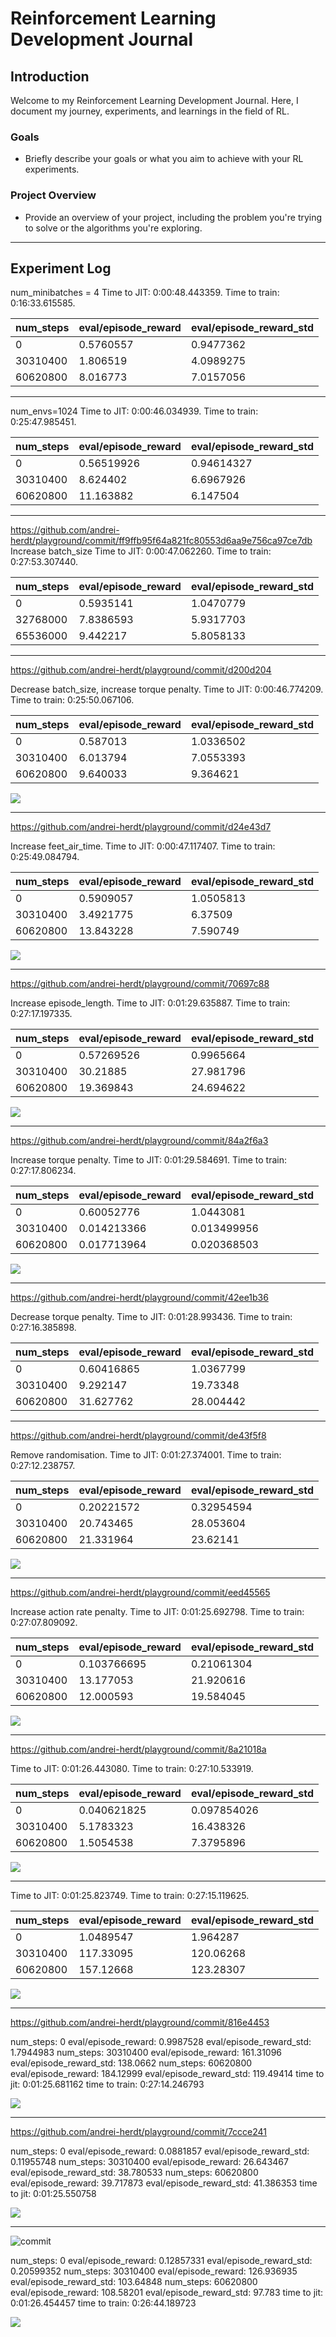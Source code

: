 # Reinforcement Learning Development Journal

## Introduction
Welcome to my Reinforcement Learning Development Journal. Here, I document my journey, experiments, and learnings in the field of RL.

### Goals
- Briefly describe your goals or what you aim to achieve with your RL experiments.

### Project Overview
- Provide an overview of your project, including the problem you're trying to solve or the algorithms you're exploring.

---

## Experiment Log

num_minibatches = 4
Time to JIT: 0:00:48.443359. Time to train: 0:16:33.615585.

| num_steps  | eval/episode_reward | eval/episode_reward_std |
|------------|---------------------|-------------------------|
| 0          | 0.5760557           | 0.9477362               |
| 30310400   | 1.806519            | 4.0989275               |
| 60620800   | 8.016773            | 7.0157056               |

---

num_envs=1024
Time to JIT: 0:00:46.034939. Time to train: 0:25:47.985451.

| num_steps  | eval/episode_reward | eval/episode_reward_std |
|------------|---------------------|-------------------------|
| 0          | 0.56519926          | 0.94614327              |
| 30310400   | 8.624402            | 6.6967926               |
| 60620800   | 11.163882           | 6.147504                |

---

https://github.com/andrei-herdt/playground/commit/ff9ffb95f64a821fc80553d6aa9e756ca97ce7db
Increase batch_size
Time to JIT: 0:00:47.062260. Time to train: 0:27:53.307440.

| num_steps  | eval/episode_reward | eval/episode_reward_std |
|------------|---------------------|-------------------------|
| 0          | 0.5935141           | 1.0470779               |
| 32768000   | 7.8386593           | 5.9317703               |
| 65536000   | 9.442217            | 5.8058133               |


---

https://github.com/andrei-herdt/playground/commit/d200d204

Decrease batch_size, increase torque penalty. Time to JIT: 0:00:46.774209. Time to train: 0:25:50.067106.

| num_steps  | eval/episode_reward | eval/episode_reward_std |
|------------|---------------------|-------------------------|
| 0          | 0.587013            | 1.0336502               |
| 30310400   | 6.013794            | 7.0553393               |
| 60620800   | 9.640033            | 9.364621                |

![](videos/d200d204.gif)

---

https://github.com/andrei-herdt/playground/commit/d24e43d7

Increase feet_air_time. Time to JIT: 0:00:47.117407. Time to train: 0:25:49.084794.

| num_steps  | eval/episode_reward | eval/episode_reward_std |
|------------|---------------------|-------------------------|
| 0          | 0.5909057           | 1.0505813               |
| 30310400   | 3.4921775           | 6.37509                 |
| 60620800   | 13.843228           | 7.590749                |

![](videos/d24e43d7.gif)

---

https://github.com/andrei-herdt/playground/commit/70697c88

Increase episode_length. Time to JIT: 0:01:29.635887. Time to train: 0:27:17.197335.

| num_steps  | eval/episode_reward | eval/episode_reward_std |
|------------|---------------------|-------------------------|
| 0          | 0.57269526          | 0.9965664               |
| 30310400   | 30.21885            | 27.981796               |
| 60620800   | 19.369843           | 24.694622               |

![](videos/70697c88.gif)

---

https://github.com/andrei-herdt/playground/commit/84a2f6a3

Increase torque penalty. Time to JIT: 0:01:29.584691. Time to train: 0:27:17.806234.

| num_steps  | eval/episode_reward | eval/episode_reward_std |
|------------|---------------------|-------------------------|
| 0          | 0.60052776          | 1.0443081               |
| 30310400   | 0.014213366         | 0.013499956             |
| 60620800   | 0.017713964         | 0.020368503             |

![](videos/84a2f6a37.gif)

---

https://github.com/andrei-herdt/playground/commit/42ee1b36

Decrease torque penalty. Time to JIT: 0:01:28.993436. Time to train: 0:27:16.385898.

| num_steps  | eval/episode_reward | eval/episode_reward_std |
|------------|---------------------|-------------------------|
| 0          | 0.60416865          | 1.0367799               |
| 30310400   | 9.292147            | 19.73348                |
| 60620800   | 31.627762           | 28.004442               |

---

https://github.com/andrei-herdt/playground/commit/de43f5f8

Remove randomisation. Time to JIT: 0:01:27.374001. Time to train: 0:27:12.238757.

| num_steps  | eval/episode_reward | eval/episode_reward_std |
|------------|---------------------|-------------------------|
| 0          | 0.20221572          | 0.32954594              |
| 30310400   | 20.743465           | 28.053604               |
| 60620800   | 21.331964           | 23.62141                |

![](videos/de43f5f8.gif)

---

https://github.com/andrei-herdt/playground/commit/eed45565

Increase action rate penalty. Time to JIT: 0:01:25.692798. Time to train: 0:27:07.809092.

| num_steps  | eval/episode_reward | eval/episode_reward_std |
|------------|---------------------|-------------------------|
| 0          | 0.103766695         | 0.21061304              |
| 30310400   | 13.177053           | 21.920616               |
| 60620800   | 12.000593           | 19.584045               |

![](videos/eed45565.gif)

---

https://github.com/andrei-herdt/playground/commit/8a21018a

Time to JIT: 0:01:26.443080. Time to train: 0:27:10.533919.

| num_steps  | eval/episode_reward | eval/episode_reward_std |
|------------|---------------------|-------------------------|
| 0          | 0.040621825         | 0.097854026             |
| 30310400   | 5.1783323           | 16.438326               |
| 60620800   | 1.5054538           | 7.3795896               |

![](videos/8a21018a.gif)

---

Time to JIT: 0:01:25.823749. Time to train: 0:27:15.119625.

| num_steps  | eval/episode_reward | eval/episode_reward_std |
|------------|---------------------|-------------------------|
| 0          | 1.0489547           | 1.964287                |
| 30310400   | 117.33095           | 120.06268               |
| 60620800   | 157.12668           | 123.28307               |

![](videos/836c8228.gif)

---

https://github.com/andrei-herdt/playground/commit/816e4453

num_steps:  0 eval/episode_reward:  0.9987528 eval/episode_reward_std:  1.7944983
num_steps:  30310400 eval/episode_reward:  161.31096 eval/episode_reward_std:  138.0662
num_steps:  60620800 eval/episode_reward:  184.12999 eval/episode_reward_std:  119.49414
time to jit: 0:01:25.681162 time to train: 0:27:14.246793

![](videos/816e4453.gif)

---

https://github.com/andrei-herdt/playground/commit/7ccce241

num_steps:  0 eval/episode_reward:  0.0881857 eval/episode_reward_std:  0.11955748
num_steps:  30310400 eval/episode_reward:  26.643467 eval/episode_reward_std:  38.780533
num_steps:  60620800 eval/episode_reward:  39.717873 eval/episode_reward_std:  41.386353
time to jit: 0:01:25.550758

![](videos/7ccce241.gif)

---

![commit](https://github.com/andrei-herdt/playground/commit/c49259b7)

num_steps:  0 eval/episode_reward:  0.12857331 eval/episode_reward_std:  0.20599352
num_steps:  30310400 eval/episode_reward:  126.936935 eval/episode_reward_std:  103.64848
num_steps:  60620800 eval/episode_reward:  108.58201 eval/episode_reward_std:  97.783
time to jit: 0:01:26.454457 time to train: 0:26:44.189723

![](videos/c49259b7.gif)

